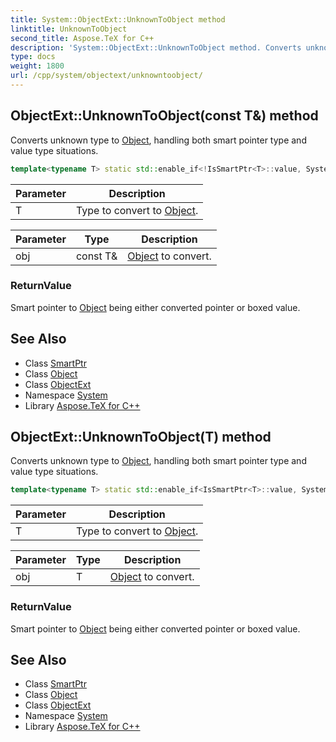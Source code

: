 ```yaml
---
title: System::ObjectExt::UnknownToObject method
linktitle: UnknownToObject
second_title: Aspose.TeX for C++
description: 'System::ObjectExt::UnknownToObject method. Converts unknown type to Object, handling both smart pointer type and value type situations in C++.'
type: docs
weight: 1800
url: /cpp/system/objectext/unknowntoobject/
---
```

## ObjectExt::UnknownToObject(const T\&) method


Converts unknown type to [Object](../../object/), handling both smart pointer type and value type situations.

```cpp
template<typename T> static std::enable_if<!IsSmartPtr<T>::value, System::SmartPtr<Object>>::type System::ObjectExt::UnknownToObject(const T &obj)
```


| Parameter | Description |
| --- | --- |
| T | Type to convert to [Object](../../object/). |

| Parameter | Type | Description |
| --- | --- | --- |
| obj | const T\& | [Object](../../object/) to convert. |

### ReturnValue

Smart pointer to [Object](../../object/) being either converted pointer or boxed value.

## See Also

* Class [SmartPtr](../../smartptr/)
* Class [Object](../../object/)
* Class [ObjectExt](../)
* Namespace [System](../../)
* Library [Aspose.TeX for C++](../../../)
## ObjectExt::UnknownToObject(T) method


Converts unknown type to [Object](../../object/), handling both smart pointer type and value type situations.

```cpp
template<typename T> static std::enable_if<IsSmartPtr<T>::value, System::SmartPtr<Object>>::type System::ObjectExt::UnknownToObject(T obj)
```


| Parameter | Description |
| --- | --- |
| T | Type to convert to [Object](../../object/). |

| Parameter | Type | Description |
| --- | --- | --- |
| obj | T | [Object](../../object/) to convert. |

### ReturnValue

Smart pointer to [Object](../../object/) being either converted pointer or boxed value.

## See Also

* Class [SmartPtr](../../smartptr/)
* Class [Object](../../object/)
* Class [ObjectExt](../)
* Namespace [System](../../)
* Library [Aspose.TeX for C++](../../../)
